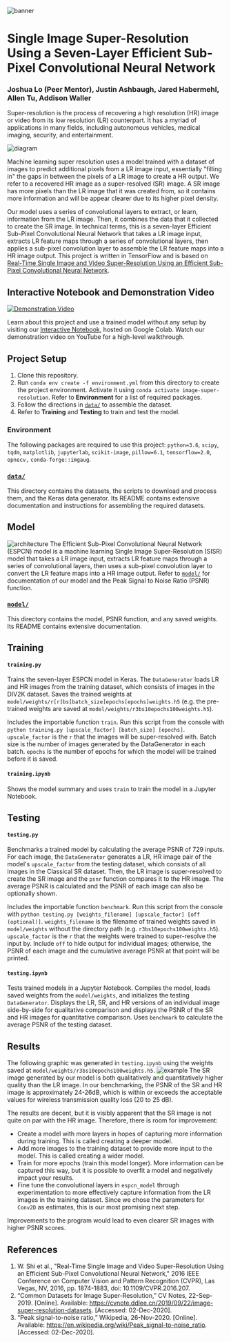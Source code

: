 ![banner](https://huahongtu.me/logo-banner-FIRE-COML.png)
# Single Image Super-Resolution Using a Seven-Layer Efficient Sub-Pixel Convolutional Neural Network
### Joshua Lo (Peer Mentor), Justin Ashbaugh, Jared Habermehl, Allen Tu, Addison Waller
Super-resolution is the process of recovering a high resolution (HR) image or video from its low resolution (LR) counterpart. It has a myriad of applications in many fields, including autonomous vehicles, medical imaging, security, and entertainment. 

![diagram](https://www.mathworks.com/help/examples/deeplearning_shared/win64/VeryDeepSuperResolutionDeepLearningExample_01.png)

Machine learning super resolution uses a model trained with a dataset of images to predict additional pixels from a LR image input, essentially "filling in" the gaps in between the pixels of a LR image to create a HR output. We refer to a recovered HR image as a super-resolved (SR) image. A SR image has more pixels than the LR image that it was created from, so it contains more information and will be appear clearer due to its higher pixel density.

Our model uses a series of convolutional layers to extract, or learn, information from the LR image. Then, it combines the data that it collected to create the SR image. In technical terms, this is a seven-layer Efficient Sub-Pixel Convolutional Neural Network that takes a LR image input, extracts LR feature maps through a series of convolutional layers, then applies a sub-pixel convolution layer to assemble the LR feature maps into a HR image output. This project is written in TensorFlow and is based on [Real-Time Single Image and Video Super-Resolution Using an Efficient Sub-Pixel Convolutional Neural Network](https://arxiv.org/pdf/1609.05158.pdf). 

## Interactive Notebook and Demonstration Video
[![Demonstration Video](https://i.imgur.com/252xG35.png)](https://www.youtube.com/watch?v=KnT1GiVU8O4)

Learn about this project and use a trained model without any setup by visiting our [Interactive Notebook](https://colab.research.google.com/drive/1d-1gZsZnIza1KMHSWT0G3tiDAHePZyUR), hosted on Google Colab. Watch our demonstration video on YouTube for a high-level walkthrough.
## Project Setup
1. Clone this repository.
2. Run `conda env create -f environment.yml` from this directory to create the project environment. Activate it using `conda activate image-super-resolution`. Refer to **Environment** for a list of required packages.
3. Follow the directions in [`data/`](https://github.com/umd-fire-coml/2020-Image-Super-Resolution/tree/respository_organization/data) to assemble the dataset.
4. Refer to **Training** and **Testing** to train and test the model.
### Environment
The following packages are required to use this project: `python=3.6`, `scipy`, `tqdm`, `matplotlib`, `jupyterlab`, `scikit-image`, `pillow=6.1`, `tensorflow=2.0`, `opnecv,` `conda-forge::imgaug`.
### [`data/`](https://github.com/umd-fire-coml/2020-Image-Super-Resolution/tree/respository_organization/data)
This directory contains the datasets, the scripts to download and process them, and the Keras data generator. Its README contains extensive documentation and instructions for assembling the required datasets. 
## Model
![architecture](https://miro.medium.com/max/4902/1*n4cXo7DASn1_HEGrDNJVFg.png)
The Efficient Sub-Pixel Convolutional Neural Network (ESPCN) model is a machine learning Single Image Super-Resolution (SISR) model that takes a LR image input, extracts LR feature maps through a series of convolutional layers, then uses a sub-pixel convolution layer to convert the LR feature maps into a HR image output. Refer to [`model/`](https://github.com/umd-fire-coml/2020-Image-Super-Resolution/tree/respository_organization/model) for documentation of our model and the Peak Signal to Noise Ratio (PSNR) function.
### [`model/`](https://github.com/umd-fire-coml/2020-Image-Super-Resolution/tree/respository_organization/model)
This directory contains the model, PSNR function, and any saved weights. Its README contains extensive documentation. 
## Training
#### `training.py`
Trains the seven-layer ESPCN model in Keras. The `DataGenerator` loads LR and HR images from the training dataset, which consists of images in the DIV2K dataset. Saves the trained weights at `model/weights/r[r]bs[batch_size]epochs[epochs]weights.h5` (e.g. the pre-trained weights are saved at `model/weights/r3bs10epochs100weights.h5`).

Includes the importable function `train`. Run this script from the console with `python training.py [upscale_factor] [batch_size] [epochs]`. `upscale_factor` is the `r` that the images will be super-resolved with. Batch size is the number of images generated by the DataGenerator in each batch. `epochs` is the number of epochs for which the model will be trained before it is saved. 
#### `training.ipynb`
Shows the model summary and uses `train` to train the model in a Jupyter Notebook.
## Testing
#### `testing.py`
Benchmarks a trained model by calculating the average PSNR of 729 inputs. For each image, the `DataGenerator` generates a LR, HR image pair of the model's `upscale_factor` from the testing dataset, which consists of all images in the Classical SR dataset. Then, the LR image is super-resolved to create the SR image and the `psnr` function compares it to the HR image. The average PSNR is calculated and the PSNR of each image can also be optionally shown. 

Includes the importable function `benchmark`. Run this script from the console with `python testing.py [weights_filename] [upscale_factor] [off (optional)]`. `weights_filename` is the filename of trained weights saved in `model/weights` without the directory path (e.g. `r3bs10epochs100weights.h5`). `upscale_factor` is the `r` that the weights were trained to super-resolve the input by. Include `off` to hide output for individual images; otherwise, the PSNR of each image and the cumulative average PSNR at that point will be printed. 
#### `testing.ipynb`
Tests trained models in a Jupyter Notebook. Compiles the model, loads saved weights from the `model/weights`, and initializes the testing `DataGenerator`. Displays the LR, SR, and HR versions of an individual image side-by-side for qualitative comparison and displays the PSNR of the SR and HR images for quantitative comparison. Uses `benchmark` to calculate the average PSNR of the testing dataset. 
## Results
The following graphic was generated in `testing.ipynb` using the weights saved at `model/weights/r3bs10epochs100weights.h5`.
![example](https://i.imgur.com/K3acirQ.png)
The SR image generated by our model is both qualitatively and quantitatively higher quality than the LR image. In our benchmarking, the PSNR of the SR and HR image is approximately 24-26dB, which is within or exceeds the acceptable values for wireless transmission quality loss (20 to 25 dB). 

The results are decent, but it is visibly apparent that the SR image is not quite on par with the HR image. Therefore, there is room for improvement:
* Create a model with more layers in hopes of capturing more information during training. This is called creating a deeper model.
* Add more images to the training dataset to provide more input to the model. This is called creating a wider model.
* Train for more epochs (train this model longer). More information can be captured this way, but it is possible to overfit a model and negatively impact your results.  
* Fine tune the convolutional layers in `espcn_model` through experimentation to more effectively capture information from the LR images in the training dataset. Since we chose the parameters for `Conv2D` as estimates, this is our most promising next step. 

Improvements to the program would lead to even clearer SR images with higher PSNR scores.
## References
1. W. Shi et al., "Real-Time Single Image and Video Super-Resolution Using an Efficient Sub-Pixel Convolutional Neural Network," 2016 IEEE Conference on Computer Vision and Pattern Recognition (CVPR), Las Vegas, NV, 2016, pp. 1874-1883, doi: 10.1109/CVPR.2016.207.
2. “Common Datasets for Image Super-Resolution,” CV Notes, 22-Sep-2019. [Online]. Available: https://cvnote.ddlee.cn/2019/09/22/image-super-resolution-datasets. [Accessed: 02-Dec-2020]. 
3. “Peak signal-to-noise ratio,” Wikipedia, 26-Nov-2020. [Online]. Available: https://en.wikipedia.org/wiki/Peak_signal-to-noise_ratio. [Accessed: 02-Dec-2020]. 
